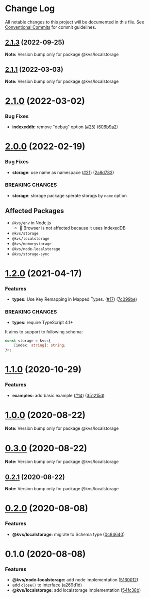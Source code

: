 # Change Log

All notable changes to this project will be documented in this file.
See [Conventional Commits](https://conventionalcommits.org) for commit guidelines.

## [2.1.3](https://github.com/azu/kvs/compare/v2.1.2...v2.1.3) (2022-09-25)

**Note:** Version bump only for package @kvs/localstorage





## [2.1.1](https://github.com/azu/kvs/compare/v2.1.0...v2.1.1) (2022-03-03)

**Note:** Version bump only for package @kvs/localstorage





# [2.1.0](https://github.com/azu/kvs/compare/v2.0.0...v2.1.0) (2022-03-02)


### Bug Fixes

* **indexeddb:** remove "debug" option ([#25](https://github.com/azu/kvs/issues/25)) ([606b9a2](https://github.com/azu/kvs/commit/606b9a20611583e1105e13d54a6cc11b5459625a))





# [2.0.0](https://github.com/azu/kvs/compare/v1.2.0...v2.0.0) (2022-02-19)


### Bug Fixes

* **storage:** use name as namespace ([#21](https://github.com/azu/kvs/issues/21)) ([2a8d783](https://github.com/azu/kvs/commit/2a8d7831bed970c94ae4fdad84639f5f373a8b6b))


### BREAKING CHANGES

* **storage:** storage package sperate storags by `name` option

## Affected Packages

- `@kvs/env` in Node.js
  - 📝 Browser is not affected because it uses IndexedDB
- `@kvs/storage`
- `@kvs/localstorage`
- `@kvs/memorystorage`
- `@kvs/node-localstorage`
- `@kvs/storage-sync`





# [1.2.0](https://github.com/azu/kvs/compare/v1.1.0...v1.2.0) (2021-04-17)


### Features

* **types:** Use Key Remapping in Mapped Types. ([#17](https://github.com/azu/kvs/issues/17)) ([7c099be](https://github.com/azu/kvs/commit/7c099be4ae39adedba78d111574347395e024362))


### BREAKING CHANGES

* **types:** require TypeScript 4.1+

It aims to support to following schema:

```ts
const storage = kvs<{
    [index: string]: string;
}>;
```





# [1.1.0](https://github.com/azu/kvs/compare/v1.0.0...v1.1.0) (2020-10-29)


### Features

* **examples:** add basic example ([#14](https://github.com/azu/kvs/issues/14)) ([351215d](https://github.com/azu/kvs/commit/351215d6c04158201768036caaa6e792c72717ea))





# [1.0.0](https://github.com/azu/kvs/compare/v0.3.1...v1.0.0) (2020-08-22)

**Note:** Version bump only for package @kvs/localstorage





# [0.3.0](https://github.com/azu/kvs/compare/v0.2.1...v0.3.0) (2020-08-22)

**Note:** Version bump only for package @kvs/localstorage





## [0.2.1](https://github.com/azu/kvs/compare/v0.2.0...v0.2.1) (2020-08-22)

**Note:** Version bump only for package @kvs/localstorage





# [0.2.0](https://github.com/azu/kvs/compare/v0.1.0...v0.2.0) (2020-08-08)


### Features

* **@kvs/localstorage:** migrate to Schema type ([0c84640](https://github.com/azu/kvs/commit/0c84640c1c1d28955c60ca83d8a01bdce936d9ef))





# 0.1.0 (2020-08-08)


### Features

* **@kvs/node-localstorage:** add node implementation ([5160012](https://github.com/azu/kvs/commit/516001286c96ac85cb54d55fbba62549d6d7eb0e))
* add `close()` to interface ([a269d1d](https://github.com/azu/kvs/commit/a269d1dda6ce63388771e6fa4d897a26f284b72c))
* **@kvs/localstorage:** add localstorage implementation ([54fc38b](https://github.com/azu/kvs/commit/54fc38b8a3a75923d8e8383af9c907979a2dba52))
